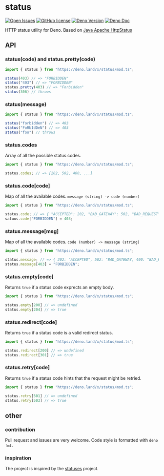 # status

[![Open Issues](https://img.shields.io/github/issues/Qu4k/denom)](https://github.com/denosaurs/denom/issues)
[![GitHub license](https://img.shields.io/github/license/qu4k/denom)](https://github.com/denosaurs/denom/blob/master/LICENSE)
[![Deno Version](https://img.shields.io/badge/deno-1.0.0-informational)](https://deno.land)
[![Deno Doc](https://doc.deno.land/badge.svg)](https://doc.deno.land/https/deno.land/x/status/mod.ts)

HTTP status utility for Deno. Based on [Java Apache HttpStatus](http://hc.apache.org/httpclient-3.x/apidocs/org/apache/commons/httpclient/HttpStatus.html)

## API

### status(code) and status.pretty(code)

```typescript
import { status } from "https://deno.land/x/status/mod.ts";

status(403) // => "FORBIDDEN"
status("403") // => "FORBIDDEN"
status.pretty(403) // => "Forbidden"
status(306) // throws
```

### status(message)

```typescript
import { status } from "https://deno.land/x/status/mod.ts";

status("forbidden") // => 403
status("FoRbIdDeN") // => 403
status("foo") // throws
```

### status.codes
Array of all the possible status codes.

```typescript
import { status } from "https://deno.land/x/status/mod.ts";

status.codes; // => [202, 502, 400, ...]
```

### status.code[code]
Map of all the available codes. `message (string) -> code (number)`

```typescript
import { status } from "https://deno.land/x/status/mod.ts";

status.code; // => { "ACCEPTED": 202, "BAD_GATEWAY": 502, "BAD_REQUEST": 400, ... }
satuus.code["FORBIDDEN"] = 403;
```

### status.message[msg]
Map of all the available codes. `code (number) -> message (string)`

```typescript
import { status } from "https://deno.land/x/status/mod.ts";

status.message; // => { 202: "ACCEPTED", 502: "BAD_GATEWAY, 400: "BAD_REQUEST", ... }
status.message[403] = "FORBIDDEN";
```

### status.empty[code]
Returns `true` if a status code exprects an empty body.

```typescript
import { status } from "https://deno.land/x/status/mod.ts";

status.empty[200] // => undefined
status.empty[204] // => true
```

### status.redirect[code]
Returns `true` if a status code is a valid redirect status.

```typescript
import { status } from "https://deno.land/x/status/mod.ts";

status.redirect[200] // => undefined
status.redirect[301] // => true
```

### status.retry[code]
Returns `true` if a status code hints that the request might be retried.

```typescript
import { status } from "https://deno.land/x/status/mod.ts";

status.retry[501] // => undefined
status.retry[503] // => true
```


## other

### contribution
Pull request and issues are very welcome. Code style is formatted with `deno fmt`.

### inspiration
The project is inspired by the [statuses](https://github.com/jshttp/statuses) project.
